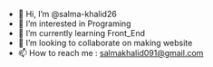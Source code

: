 - 👋 Hi, I’m @salma-khalid26
- 👀 I’m interested in Programing
- 🌱 I’m currently learning Front_End
- 💞️ I’m looking to collaborate on making website
- 📫 How to reach me : salmakhalid091@gmail.com

<!---
salma-khalid26/salma-khalid26 is a ✨ special ✨ repository because its `README.md` (this file) appears on your GitHub profile.
You can click the Preview link to take a look at your changes.
--->
